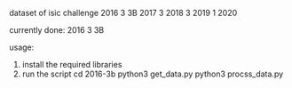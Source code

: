 dataset of isic challenge 
2016 3 3B
2017 3
2018 3
2019 1
2020

currently done:
2016 3 3B



usage:
1. install the required libraries
2. run the script
cd 2016-3b
python3 get_data.py
python3 procss_data.py